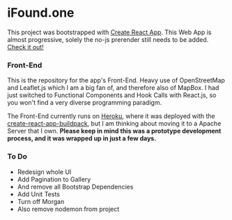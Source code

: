 # iFound.one

This project was bootstrapped with [Create React App](https://github.com/facebook/create-react-app).
This Web App is almost progressive, solely the no-js prerender still needs to be added. [Check it out!](https://www.iFound.one)



### Front-End

This is the repository for the app's Front-End. Heavy use of OpenStreetMap and Leaflet.js which I am a big fan of, and therefore also of MapBox. I had just switched to Functional Components and Hook Calls with React.js, so you won't find a very diverse programming paradigm.

The Front-End currently runs on [Heroku](https://www.heroku.com), where it was deployed with the [create-react-app-buildpack](https://github.com/mars/create-react-app-buildpack), but I am thinking about moving it to a Apache Server that I own.
__Please keep in mind this was a prototype development process, and it was wrapped up in just a few days.__



### To Do

* Redesign whole UI
* Add Pagination to Gallery
* And remove all Bootstrap Dependencies
* Add Unit Tests
* Turn off Morgan
* Also remove nodemon from project